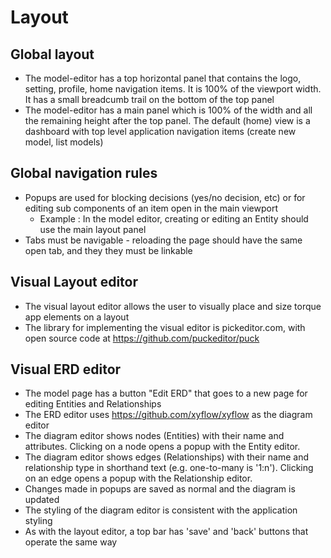 # Layout

## Global layout

- The model-editor has a top horizontal panel that contains the logo, setting, profile, home navigation items. It is 100% of the viewport width. It has a small breadcumb trail on the bottom of the top panel
- The model-editor has a main panel which is 100% of the width and all the remaining height after the top panel. The default (home) view is a dashboard with top level application navigation items (create new model, list models)


## Global navigation rules

 - Popups are used for blocking decisions (yes/no decision, etc) or for editing sub components of an item open in the main viewport
    - Example : In the model editor, creating or editing an Entity should use the main layout panel
 - Tabs must be navigable - reloading the page should have the same open tab, and they they must be linkable

## Visual Layout editor

 - The visual layout editor allows the user to visually place and size torque app elements on a layout
 - The library for implementing the visual editor is pickeditor.com, with open source code at https://github.com/puckeditor/puck

## Visual ERD editor

 - The model page has a button "Edit ERD" that goes to a new page for editing Entities and Relationships
 - The ERD editor uses https://github.com/xyflow/xyflow as the diagram editor
 - The diagram editor shows nodes (Entities) with their name and attributes. Clicking on a node opens a popup with the Entity editor.
 - The diagram editor shows edges (Relationships) with their name and relationship type in shorthand text (e.g. one-to-many is '1:n'). Clicking on an edge opens a popup with the Relationship editor.
 - Changes made in popups are saved as normal and the diagram is updated
 - The styling of the diagram editor is consistent with the application styling
 - As with the layout editor, a top bar has 'save' and 'back' buttons that operate the same way
